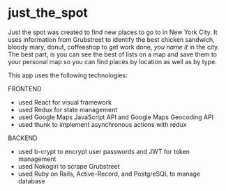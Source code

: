 # just_the_spot

Just the spot was created to find new places to go to in New York City. It uses information from Grubstreet to identify the best chicken sandwich, bloody mary, donut, coffeeshop to get work done, *you name it* in the city. The best part, is you can see the best of lists on a map and save them to your personal map so you can find places by location as well as by type.

This app uses the following technologies:

FRONTEND
- used React for visual framework
- used Redux for state management
- used Google Maps JavaScript API and Google Maps Geocoding API
- used thunk to implement asynchronous actions with redux

BACKEND
- used b-crypt to encrypt user passwords and JWT for token management
- used Nokogiri to scrape Grubstreet
- used Ruby on Rails, Active-Record, and PostgreSQL to manage database
